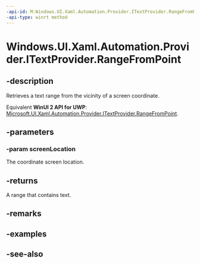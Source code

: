 ```yaml
---
-api-id: M:Windows.UI.Xaml.Automation.Provider.ITextProvider.RangeFromPoint(Windows.Foundation.Point)
-api-type: winrt method
---
```


<!-- Method syntax
public Windows.UI.Xaml.Automation.Provider.ITextRangeProvider RangeFromPoint(Windows.Foundation.Point screenLocation)
-->

# Windows.UI.Xaml.Automation.Provider.ITextProvider.RangeFromPoint

## -description
Retrieves a text range from the vicinity of a screen coordinate.

Equivalent **WinUI 2 API for UWP**: [Microsoft.UI.Xaml.Automation.Provider.ITextProvider.RangeFromPoint](/windows/winui/api/microsoft.ui.xaml.automation.provider.itextprovider.rangefrompoint).

## -parameters
### -param screenLocation
The coordinate screen location.

## -returns
A range that contains text. 
<!--This must have some kind of tolerance; document what it is.-->

## -remarks

## -examples

## -see-also

